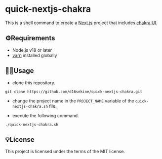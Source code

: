 # quick-nextjs-chakra

This is a shell command to create a [Next.js](https://nextjs.org/) project that includes [chakra UI](https://v2.chakra-ui.com/).

## :gear:Requirements

- Node.js v18 or later
- [yarn](https://yarnpkg.com/) installed globally 

## :technologist:Usage

- clone this repository.
```
git clone https://github.com/d16sekine/quick-nextjs-chakra.git
```

- change the project name in the `PROJECT_NAME` variable of the `quick-nextjs-chakra.sh` file.

- execute the following command.
```
./quick-nextjs-chakra.sh
```

## :bulb:License
This project is licensed under the terms of the MIT license.